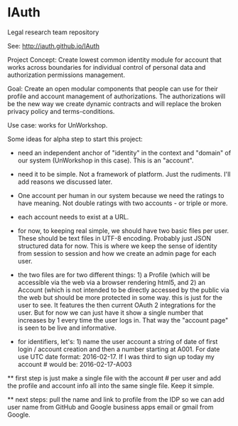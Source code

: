 # IAuth
Legal research team repository

See: http://iauth.github.io/IAuth

Project Concept: Create lowest common identity module for account that works across boundaries for individual control of personal data and authorization permissions management.  

Goal: Create an open modular components that people can use for their profile and account management of authorizations. The authorizations will be the new way we create dynamic contracts and will replace the broken privacy policy and terms-conditions. 

Use case: works for UnWorkshop.

Some ideas for alpha step to start this project:


* need an independent anchor of "identity" in the context and "domain" of our system (UnWorkshop in this case). This is an "account".


* need it to be simple. Not a framework of platform. Just the rudiments.  I'll add reasons we discussed later.


* One account per human in our system because we need the ratings to have meaning. Not double ratings with two accounts - or triple or more.


* each account needs to exist at a URL.

* for now, to keeping real simple, we should have two basic files per user. These should be text files in UTF-8 encoding.  Probably just JSON structured data for now.  This is where we keep the sense of identity from session to session and how we create an admin page for each user.


* the two files are for two different things: 1) a Profile (which will be accessible via the web via a browser rendering html5, and 2) an Account (which is not intended to be directly accessed by the public via the web but should be more protected in some way. this is just for the user to see. It features the then current OAuth 2 integrations for the user. But for now we can just have it show a single number that increases by 1 every time the user logs in. That way the "account page" is seen to be live and informative.


* for identifiers, let's: 1) name the user account a string of date of first login / account creation and then a number starting at A001.  For date use UTC date format: 2016-02-17. If I was third to sign up today my account # would be: 2016-02-17-A003


** first step is just make a single file with the account # per user and add the profile and account info all into the same single file. Keep it simple.

** next steps: pull the name and link to profile from the IDP so we can add user name from GitHub and Google business apps email or gmail from Google.
